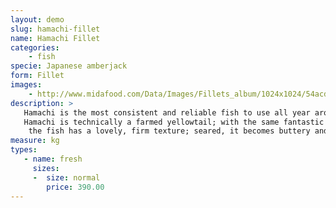 ```yaml
---
layout: demo
slug: hamachi-fillet
name: Hamachi Fillet
categories:
    - fish
specie: Japanese amberjack
form: Fillet
images:
    - http://www.midafood.com/Data/Images/Fillets_album/1024x1024/54acdeb6d7429532.JPG
description: >
   Hamachi is the most consistent and reliable fish to use all year around.
   Hamachi is technically a farmed yellowtail; with the same fantastic flavor and rich, luxurious texture due to a nice high fat content.
    the fish has a lovely, firm texture; seared, it becomes buttery and practically melts in your mouth.
measure: kg
types:
   - name: fresh
     sizes:
     -  size: normal
        price: 390.00
---
```

